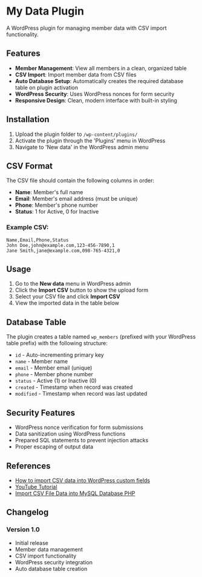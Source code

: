 # My Data Plugin

A WordPress plugin for managing member data with CSV import functionality.

## Features

- **Member Management**: View all members in a clean, organized table
- **CSV Import**: Import member data from CSV files
- **Auto Database Setup**: Automatically creates the required database table on plugin activation
- **WordPress Security**: Uses WordPress nonces for form security
- **Responsive Design**: Clean, modern interface with built-in styling

## Installation

1. Upload the plugin folder to `/wp-content/plugins/`
2. Activate the plugin through the 'Plugins' menu in WordPress
3. Navigate to 'New data' in the WordPress admin menu

## CSV Format

The CSV file should contain the following columns in order:

- **Name**: Member's full name
- **Email**: Member's email address (must be unique)
- **Phone**: Member's phone number
- **Status**: 1 for Active, 0 for Inactive

### Example CSV:

```
Name,Email,Phone,Status
John Doe,john@example.com,123-456-7890,1
Jane Smith,jane@example.com,098-765-4321,0
```

## Usage

1. Go to the **New data** menu in WordPress admin
2. Click the **Import CSV** button to show the upload form
3. Select your CSV file and click **Import CSV**
4. View the imported data in the table below

## Database Table

The plugin creates a table named `wp_members` (prefixed with your WordPress table prefix) with the following structure:

- `id` - Auto-incrementing primary key
- `name` - Member name
- `email` - Member email (unique)
- `phone` - Member phone number
- `status` - Active (1) or Inactive (0)
- `created` - Timestamp when record was created
- `modified` - Timestamp when record was last updated

## Security Features

- WordPress nonce verification for form submissions
- Data sanitization using WordPress functions
- Prepared SQL statements to prevent injection attacks
- Proper escaping of output data

## References

- [How to import CSV data into WordPress custom fields](https://dev.to/matteodefilippis/how-to-import-csv-data-into-wordpress-custom-fields-m2m)
- [YouTube Tutorial](https://youtu.be/NSjI3LuVUqU?si=x_XrHu3y769uSo9h)
- [Import CSV File Data into MySQL Database PHP](https://www.codexworld.com/import-csv-file-data-into-mysql-database-php/)

## Changelog

### Version 1.0

- Initial release
- Member data management
- CSV import functionality
- WordPress security integration
- Auto database table creation

